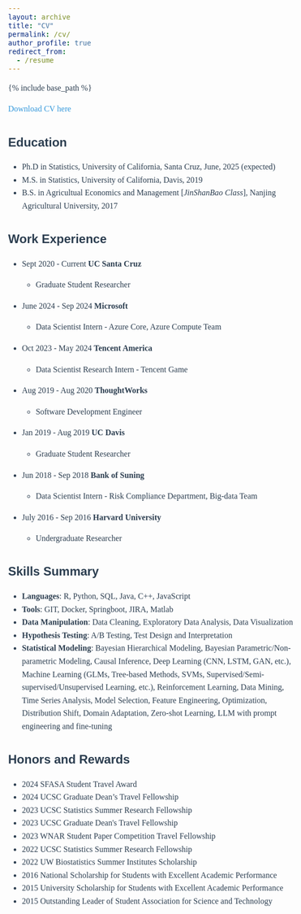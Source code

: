 ```yaml
---
layout: archive
title: "CV"
permalink: /cv/
author_profile: true
redirect_from:
  - /resume
---
```


{% include base_path %}

[Download CV here](http://yuzoeyzhu.github.io/files/Resume_Yu__Zoey__Zhu.pdf)

<style>
body {
    font-family: "Palatino", "Palatino Linotype", "Palatino LT STD", "Book Antiqua", serif;
    font-size: 16px;
    line-height: 1.6;
    color: #2C3E50;
}

h1 {
    font-size: 24px;
    color: #2C3E50;
}

h2 {
    font-size: 20px;
    color: #16A085;
}

h3 {
    font-size: 18px;
    color: #F39C12;
}

  h1, h2, h3, h4, h5, h6 {
    font-family: "Aptos", sans-serif;
}

p {
    font-size: 16px;
}

a {
    text-decoration: none;  /* 去掉链接下划线 */
    color: #3498DB;         /* 设置链接颜色 */
}

a:hover {
    color: #E74C3C;         /* 鼠标悬停时的颜色 */
}
</style>



Education
======
* Ph.D in Statistics, University of California, Santa Cruz, June, 2025 (expected)
* M.S. in Statistics, University of California, Davis,  2019
* B.S. in Agricultual Economics and Management [_JinShanBao Class_], Nanjing Agricultural University, 2017


Work Experience
======
* Sept 2020 - Current     **UC Santa Cruz**
  * Graduate Student Researcher
  
* June 2024 - Sep 2024     **Microsoft**
  * Data Scientist Intern - Azure Core, Azure Compute Team
  
* Oct 2023 - May 2024     **Tencent America**
  * Data Scientist Research Intern - Tencent Game

* Aug 2019 - Aug 2020     **ThoughtWorks**
  * Software Development Engineer
 
* Jan 2019 - Aug 2019     **UC Davis**
  * Graduate Student Researcher

* Jun 2018 - Sep 2018     **Bank of Suning**
  * Data Scientist Intern - Risk Compliance Department, Big-data Team

* July 2016 - Sep 2016     **Harvard University**
  * Undergraduate Researcher
  
Skills Summary
======
* **Languages**: R, Python, SQL, Java, C++, JavaScript
* **Tools**: GIT, Docker, Springboot, JIRA, Matlab
* **Data Manipulation**: Data Cleaning, Exploratory Data Analysis, Data Visualization
* **Hypothesis Testing**: A/B Testing, Test Design and Interpretation
* **Statistical Modeling**: Bayesian Hierarchical Modeling, Bayesian Parametric/Non-parametric Modeling, Causal Inference, Deep Learning (CNN, LSTM, GAN, etc.), Machine Learning (GLMs, Tree-based Methods, SVMs, Supervised/Semi-supervised/Unsupervised Learning, etc.), Reinforcement Learning, Data Mining, Time Series Analysis, Model Selection, Feature Engineering, Optimization, Distribution Shift, Domain Adaptation, Zero-shot Learning, LLM with prompt engineering and fine-tuning

Honors and Rewards 
======
* 2024  SFASA Student Travel Award
* 2024  UCSC Graduate Dean’s Travel Fellowship
* 2023  UCSC Statistics Summer Research Fellowship
* 2023  UCSC Graduate Dean's Travel Fellowship
* 2023  WNAR Student Paper Competition Travel Fellowship
* 2022  UCSC Statistics Summer Research Fellowship
* 2022  UW Biostatistics Summer Institutes Scholarship
* 2016  National Scholarship for Students with Excellent Academic Performance
* 2015  University Scholarship for Students with Excellent Academic Performance
* 2015  Outstanding Leader of Student Association for Science and Technology

